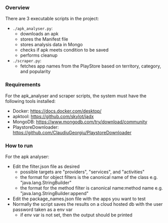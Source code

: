 ### Overview
There are 3 executable scripts in the project:
* `./apk_analyser.py`: 
  * downloads an apk
  * stores the Manifest file
  * stores analysis data in Mongo
  * checks if apk meets condition to be saved
  * performs cleanup
* `./scraper.py`:
  * fetches app names from the PlayStore based on territory, category, and popularity

### Requirements
For the apk_analyser and scraper scripts, the system must have the following tools installed:
* Docker: https://docs.docker.com/desktop/
* apktool: https://github.com/skylot/jadx
* MongoDB: https://www.mongodb.com/try/download/community
* PlaystoreDownloader: https://github.com/ClaudiuGeorgiu/PlaystoreDownloader

### How to run
For the apk analyser:
* Edit the filter.json file as desired
  * possible targets are "providers", "services", and "activities"
  * the format for object filters is the canonical name of the class e.g. "java.lang.StringBuilder"
  * the format for the method filter is canonical name:method name e.g. "java.lang.StringBuilder:append"
* Edit the package_names.json file with the apps you want to test
* Normally the script saves the results on a cloud hosted db with the user password taken as a env var
  * if env var is not set, then the output should be printed
